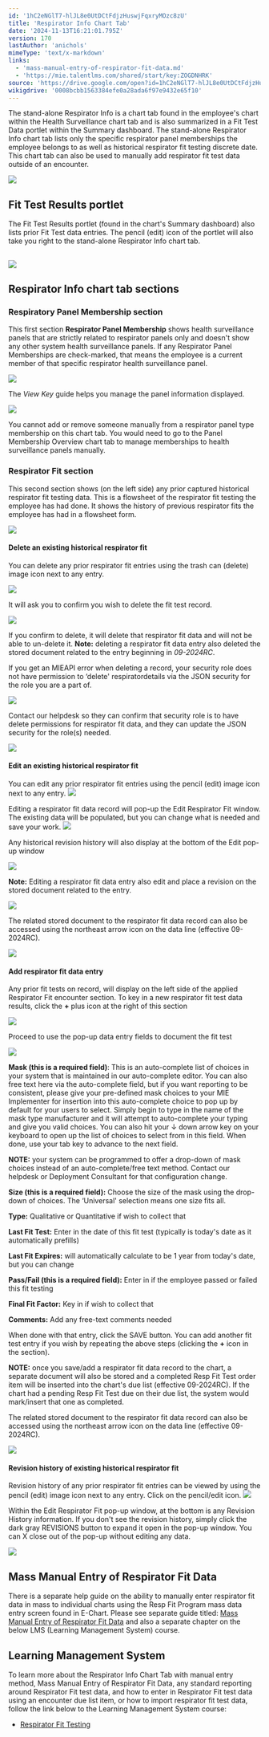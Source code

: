 ```yaml
---
id: '1hC2eNGlT7-hlJL8e0UtDCtFdjzHuswjFqxryMOzc8zU'
title: 'Respirator Info Chart Tab'
date: '2024-11-13T16:21:01.795Z'
version: 170
lastAuthor: 'anichols'
mimeType: 'text/x-markdown'
links:
  - 'mass-manual-entry-of-respirator-fit-data.md'
  - 'https://mie.talentlms.com/shared/start/key:ZOGDNHRK'
source: 'https://drive.google.com/open?id=1hC2eNGlT7-hlJL8e0UtDCtFdjzHuswjFqxryMOzc8zU'
wikigdrive: '0008bcbb1563384efe0a28ada6f97e9432e65f10'
---
```

The stand-alone Respirator Info is a chart tab found in the employee's chart within the Health Surveillance chart tab and is also summarized in a Fit Test Data portlet within the Summary dashboard.  The stand-alone Respirator Info chart tab lists only the specific respirator panel memberships the employee belongs to as well as historical respirator fit testing discrete date.  This chart tab can also be used to manually add respirator fit test data outside of an encounter.

![](../respirator-info-chart-tab.assets/1e591704af387e8a1579ddd130ce9461.png)

## Fit Test Results portlet

The Fit Test Results portlet (found in the chart's Summary dashboard) also lists prior Fit Test data entries. The pencil (edit) icon of the portlet will also take you right to the stand-alone Respirator Info chart tab.

## ![](../respirator-info-chart-tab.assets/f69d15cc411b8225c3c72dcfc3e48c00.png)

## Respirator Info chart tab sections

### Respiratory Panel Membership section

This first section **Respirator Panel Membership** shows health surveillance panels that are strictly related to respirator panels only and doesn't show any other system health surveillance panels.  If any Respirator Panel Memberships are check-marked, that means the employee is a current member of that specific respirator health surveillance panel.

![](../respirator-info-chart-tab.assets/2de94ec4ce05f9d260908c4bef957f97.png)

The *View Key* guide helps you manage the panel information displayed.

![](../respirator-info-chart-tab.assets/0a5f07bc26406640993216f26b9a1011.png)

You cannot add or remove someone manually from a respirator panel type membership on this chart tab.  You would need to go to the Panel Membership Overview chart tab to manage memberships to health surveillance panels manually.

### Respirator Fit section

This second section shows (on the left side) any prior captured historical respirator fit testing data. This is a flowsheet of the respirator fit testing the employee has had done. It shows the history of previous respirator fits the employee has had in a flowsheet form.

![](../respirator-info-chart-tab.assets/55f00290f532c2987e6ebd57b039ee3e.png)

#### Delete an existing historical respirator fit

You can delete any prior respirator fit entries using the trash can (delete) image icon next to any entry.

![](../respirator-info-chart-tab.assets/eeef9814f7169399b77d693eab2b655a.png)

It will ask you to confirm you wish to delete the fit test record.

![](../respirator-info-chart-tab.assets/08c7740e60b9e27f2bd406b355f7002c.png)

If you confirm to delete, it will delete that respirator fit data and will not be able to un-delete it.  **Note:** deleting a respirator fit data entry also deleted the stored document related to the entry beginning in *09-2024RC*.

If you get an MIEAPI error when deleting a record, your security role does not have permission to ‘delete' respiratordetails via the JSON security for the role you are a part of.

![](../respirator-info-chart-tab.assets/af32900e6b9ec3a84839d67080de8386.png)

Contact our helpdesk so they can confirm that security role is to have delete permissions for respirator fit data, and they can update the JSON security for the role(s) needed.

![](../respirator-info-chart-tab.assets/ae718858002c3445d1901f5708cd9547.png)

#### Edit an existing historical respirator fit

You can edit any prior respirator fit entries using the pencil (edit) image icon next to any entry.
![](../respirator-info-chart-tab.assets/bb08558aedcd18b9b20f00dfc6be2d02.png)

Editing a respirator fit data record will pop-up the Edit Respirator Fit window.  The existing data will be populated, but you can change what is needed and save your work.
![](../respirator-info-chart-tab.assets/823850716644249bcf7ace8b22fd1853.png)

Any historical revision history will also display at the bottom of the Edit pop-up window

![](../respirator-info-chart-tab.assets/2a55b09f4abd106b435b6baea18d6946.png)

**Note:** Editing a respirator fit data entry also edit and place a revision on the stored document related to the entry.

![](../respirator-info-chart-tab.assets/9aa1c3365717a3e7084c2980b9e06b08.png)

The related stored document to the respirator fit data record can also be accessed using the northeast arrow icon on the data line (effective 09-2024RC).

![](../respirator-info-chart-tab.assets/08cdde85151248b8d6bead84854e4170.png)

#### Add respirator fit data entry

Any prior fit tests on record, will display on the left side of the applied Respirator Fit encounter section.  To key in a new respirator fit test data results, click the **+** plus icon at the right of this section

![](../respirator-info-chart-tab.assets/b5ed45b8ddf514320a4b5033232f9b03.png)

Proceed to use the pop-up data entry fields to document the fit test

![](../respirator-info-chart-tab.assets/03776996d2d81acd61294e98560c5eda.png)

**Mask (this is a required field)**: This is an auto-complete list of choices in your system that is maintained in our auto-complete editor. You can also free text here via the auto-complete field, but if you want reporting to be consistent, please give your pre-defined mask choices to your MIE Implementer for insertion into this auto-complete choice to pop up by default for your users to select. Simply begin to type in the name of the mask type manufacturer and it will attempt to auto-complete your typing and give you valid choices. You can also hit your ↓ down arrow key on your keyboard to open up the list of choices to select from in this field. When done, use your tab key to advance to the next field.

**NOTE:** your system can be programmed to offer a drop-down of mask choices instead of an auto-complete/free text method. Contact our helpdesk or Deployment Consultant for that configuration change.

**Size (this is a required field):** Choose the size of the mask using the drop-down of choices. The ‘Universal' selection means one size fits all.

**Type:** Qualitative or Quantitative if wish to collect that

**Last Fit Test:** Enter in the date of this fit test (typically is today's date as it automatically prefills)

**Last Fit Expires:** will automatically calculate to be 1 year from today's date, but you can change

**Pass/Fail (this is a required field):** Enter in if the employee passed or failed this fit testing

**Final Fit Factor:** Key in if wish to collect that

**Comments:** Add any free-text comments needed

When done with that entry, click the SAVE button. You can add another fit test entry if you wish by repeating the above steps (clicking the **+** icon in the section).

**NOTE:** once you save/add a respirator fit data record to the chart, a separate document will also be stored and a completed Resp Fit Test order item will be inserted into the chart's due list (effective 09-2024RC).  If the chart had a pending Resp Fit Test due on their due list, the system would mark/insert that one as completed.

The related stored document to the respirator fit data record can also be accessed using the northeast arrow icon on the data line (effective 09-2024RC).

![](../respirator-info-chart-tab.assets/08cdde85151248b8d6bead84854e4170.png)

#### Revision history of existing historical respirator fit

Revision history of any prior respirator fit entries can be viewed by using the pencil (edit) image icon next to any entry.  Click on the pencil/edit icon.
![](../respirator-info-chart-tab.assets/bb08558aedcd18b9b20f00dfc6be2d02.png)

Within the Edit Respirator Fit pop-up window, at the bottom is any Revision History information.  If you don't see the revision history, simply click the dark gray REVISIONS button to expand it open in the pop-up window.  You can X close out of the pop-up without editing any data.

![](../respirator-info-chart-tab.assets/1b7c4c6e39bbb6dd1823901634a205fb.png)

## Mass Manual Entry of Respirator Fit Data

There is a separate help guide on the ability to manually enter respirator fit data in mass to individual charts using the Resp Fit Program mass data entry screen found in E-Chart.  Please see separate guide titled: [Mass Manual Entry of Respirator Fit Data](mass-manual-entry-of-respirator-fit-data.md) and also a separate chapter on the below LMS (Learning Management System) course.

## Learning Management System

To learn more about the Respirator Info Chart Tab with manual entry method, Mass Manual Entry of Respirator Fit Data, any standard reporting around Respirator Fit test data, and how to enter in Respirator Fit test data using an encounter due list item, or how to import respirator fit test data, follow the link below to the Learning Management System course:

* [Respirator Fit Testing](https://mie.talentlms.com/shared/start/key:ZOGDNHRK)
